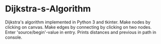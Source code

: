 # Dijkstra-s-Algorithm
Dijkstra's algorithm implemented in Python 3 and tkinter. Make nodes by clicking on canvas. Make edges by connecting by clicking on two nodes.
Enter 'source/begin'-value in entry. Prints distances and previous in path in console.
